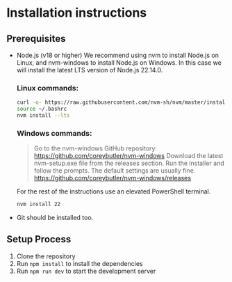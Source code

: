 # Installation instructions

## Prerequisites

- Node.js (v18 or higher)
    We recommend using nvm to install Node.js on Linux, and nvm-windows to install Node.js on Windows. In this case we will install the latest LTS version of Node.js 22.14.0.
    
    ### Linux commands:
    ```bash
    curl -o- https://raw.githubusercontent.com/nvm-sh/nvm/master/install.sh | bash
    source ~/.bashrc
    nvm install --lts
    ```
    ### Windows commands:

    > Go to the nvm-windows GitHub repository: https://github.com/coreybutler/nvm-windows
    Download the latest nvm-setup.exe file from the releases section.
    Run the installer and follow the prompts. The default settings are usually fine.
     https://github.com/coreybutler/nvm-windows/releases

    For the rest of the instructions use an elevated PowerShell terminal.

    ```bash
    nvm install 22
    ```
- Git should be installed too.

## Setup Process

1. Clone the repository
2. Run `npm install` to install the dependencies
3. Run `npm run dev` to start the development server


